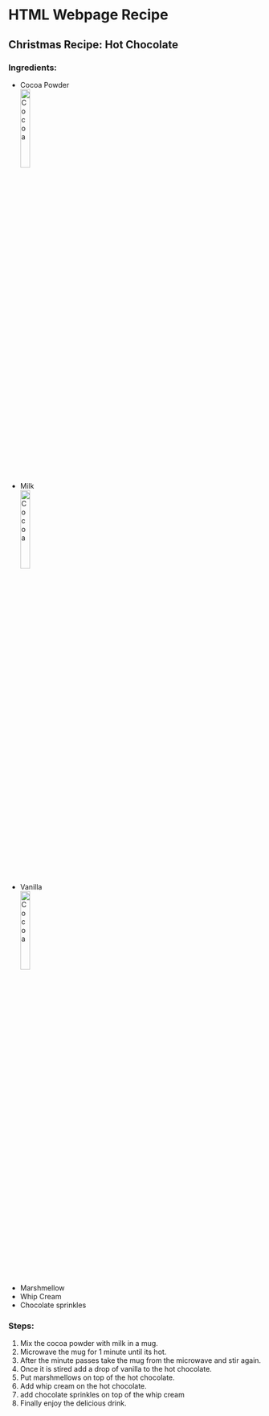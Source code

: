 <h1> HTML Webpage Recipe </h1>
<h2> Christmas Recipe: Hot Chocolate </h2>





<h3> Ingredients: </h3>

<ul>
    <li> Cocoa Powder </li>
    <img    src= "https://user-images.githubusercontent.com/93533015/144515408-21a32d06-521d-41eb-89db-7bcea40de9f4.jpg"
            title="Cocoa"
            width="20%"
            height="20%"     />
    <li> Milk </li>
    <img    src= "https://user-images.githubusercontent.com/93533015/144515408-21a32d06-521d-41eb-89db-7bcea40de9f4.jpg"
            title="Cocoa"
            width="20%"
            height="20%"     />
    <li> Vanilla </li>
    <img    src= "https://user-images.githubusercontent.com/93533015/144515408-21a32d06-521d-41eb-89db-7bcea40de9f4.jpg"
            title="Cocoa"
            width="20%"
            height="20%"     />
    <li> Marshmellow </li>
    <li> Whip Cream </li>
    <li> Chocolate sprinkles </li>
 </ul>
 
 
 <h3> Steps: </h3>
 
 <ol>
     <li> Mix the cocoa powder with milk in a mug. </li>
     <li> Microwave the mug for 1 minute until its hot. </li>
     <li> After the minute passes take the mug from the microwave and stir again. </li>
     <li> Once it is stired add a drop of vanilla to the hot chocolate. </li>
     <li> Put marshmellows on top of the hot chocolate. </li>
     <li> Add whip cream on the hot chocolate. </li>
     <li> add chocolate sprinkles on top of the whip cream </li>
     <li> Finally enjoy the delicious drink. </li>
      
